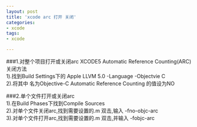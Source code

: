 ```yaml
---
layout: post
title: 'xcode arc 打开 关闭'
categories:
- xcode
tags:
- xcode

---
```


###1.对整个项目打开或关闭arc 
XCODE5 Automatic Reference Counting(ARC)关闭方法  
1).找到Build Settings下的 Apple LLVM 5.0 -Language -Objectvie C  
2).将其中 名为Objective-C Automatic Reference Counting 的值设为NO

###2.单个文件打开或关闭arc  
1).在Build Phases下找到Compile Sources  
2).对单个文件关闭arc,找到需要设置的.m 双击,输入 -fno-objc-arc  
3).对单个文件打开arc,找到需要设置的.m 双击,并输入 -fobjc-arc  